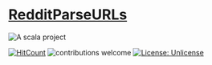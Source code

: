 # [RedditParseURLs](https://github.com/sguzman/RedditParseURLs)


![A scala project](https://i.imgur.com/vBOMoBu.png)

[![HitCount](http://hits.dwyl.io/sguzman/RedditParseURLs.svg)](http://hits.dwyl.io/sguzman/RedditParseURLs)
![contributions welcome](https://img.shields.io/badge/contributions-welcome-brightgreen.svg?style=flat)
[![License: Unlicense](https://img.shields.io/badge/license-Unlicense-blue.svg)](http://unlicense.org/)